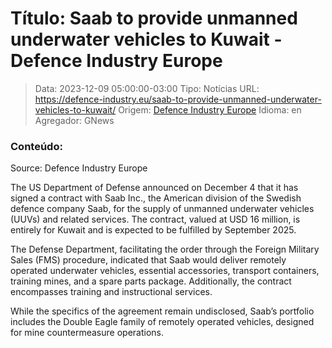 # Título: Saab to provide unmanned underwater vehicles to Kuwait - Defence Industry Europe

>Data: 2023-12-09 05:00:00-03:00
>Tipo: Notícias
>URL: https://defence-industry.eu/saab-to-provide-unmanned-underwater-vehicles-to-kuwait/
>Origem: [Defence Industry Europe](https://defence-industry.eu)
>Idioma: en
>Agregador: GNews

### Conteúdo:

Source: Defence Industry Europe

The US Department of Defense announced on December 4 that it has signed a contract with Saab Inc., the American division of the Swedish defence company Saab, for the supply of unmanned underwater vehicles (UUVs) and related services. The contract, valued at USD 16 million, is entirely for Kuwait and is expected to be fulfilled by September 2025.

The Defense Department, facilitating the order through the Foreign Military Sales (FMS) procedure, indicated that Saab would deliver remotely operated underwater vehicles, essential accessories, transport containers, training mines, and a spare parts package. Additionally, the contract encompasses training and instructional services.

While the specifics of the agreement remain undisclosed, Saab’s portfolio includes the Double Eagle family of remotely operated vehicles, designed for mine countermeasure operations.
